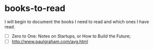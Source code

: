 # books-to-read
I will begin to document the books I need to read and which ones I have read.

- [ ] Zero to One: Notes on Startups, or How to Build the Future;
- [ ] http://www.paulgraham.com/avg.html
